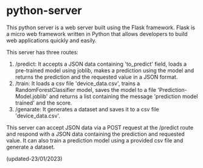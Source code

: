 # python-server
This python server is a web server built using the Flask framework. Flask is a micro web framework written in Python that allows developers to build web applications quickly and easily.

This server has three routes:

1. /predict: It accepts a JSON data containing 'to_predict' field, loads a pre-trained model using joblib, makes a prediction using the model and returns the prediction and the requested value in a JSON format.
2. /train: It loads a csv file 'device_data.csv', trains a RandomForestClassifier model, saves the model to a file 'Prediction-Model.joblib' and returns a list containing the message 'prediction model trained' and the score.
3. /genarate: It generates a dataset and saves it to a csv file 'device_data.csv'.

This server can accept JSON data via a POST request at the /predict route and respond with a JSON data containing the prediction and requested value. It can also train a prediction model using a provided csv file and generate a dataset.


(updated-23/01/2023)
